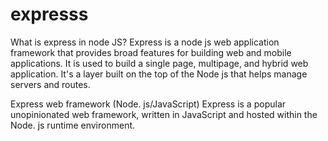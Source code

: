 # expresss

What is express in node JS?
Express is a node js web application framework that provides broad features for building web and mobile applications. It is used to build a single page, multipage, 
and hybrid web application. It's a layer built on the top of the Node js that helps manage servers and routes.

Express web framework (Node. js/JavaScript) Express is a popular unopinionated web framework,
written in JavaScript and hosted within the Node. js runtime environment.
